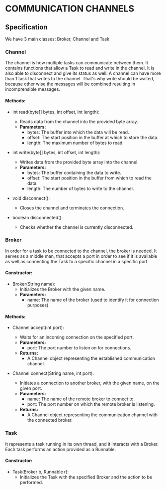 # COMMUNICATION CHANNELS
## Specification
We have 3 main classes: Broker, Channel and Task

### Channel
The channel is how multiple tasks can communicate between them.
It contains functions that allow a Task to read and write in the channel. It is also able to disconnect and give its status as well. A channel can have more than 1 task that writes to the channel. That's why write should be waited, because other wise the messages will be combined resulting in incomprensible messages.

#### Methods:
- int read(byte[] bytes, int offset, int length):
  - Reads data from the channel into the provided byte array.
  - **Parameters:**
    - bytes: The buffer into which the data will be read.
    - offset: The start position in the buffer at which to store the data.
    - length: The maximum number of bytes to read.

- int write(byte[] bytes, int offset, int length):
  - Writes data from the provided byte array into the channel.
  - **Parameters:**
    - bytes: The buffer containing the data to write.
    - offset: The start position in the buffer from which to read the data.
    - length: The number of bytes to write to the channel.

- void disconnect():
  - Closes the channel and terminates the connection.

- boolean disconnected():
  - Checks whether the channel is currently disconnected.



### Broker
In order for a task to be connected to the channel, the broker is needed. It serves as a middle man, that accepts a port in order to see if it is available as well as connecting the Task to a specific channel in a specific port. 

#### Constructor:
- Broker(String name): 
  - Initializes the Broker with the given name.
  - **Parameters:**
    - name: The name of the broker (used to identify it for connection purposes).

#### Methods:
- Channel accept(int port): 
  - Waits for an incoming connection on the specified port.
  - **Parameters:**
    - port: The port number to listen on for connections.
  - **Returns:**
    - A Channel object representing the established communication channel.

- Channel connect(String name, int port): 
  - Initiates a connection to another broker, with the given name, on the given port.
  - **Parameters:**
    - name: The name of the remote broker to connect to.
    - port: The port number on which the remote broker is listening.
  - **Returns:**
    - A Channel object representing the communication channel with the connected broker.



### Task
It represents a task running in its own thread, and it interacts with a Broker. Each task performs an action provided as a Runnable.

#### Constructor:
- Task(Broker b, Runnable r):
  - Initializes the Task with the specified Broker and the action to be performed.

